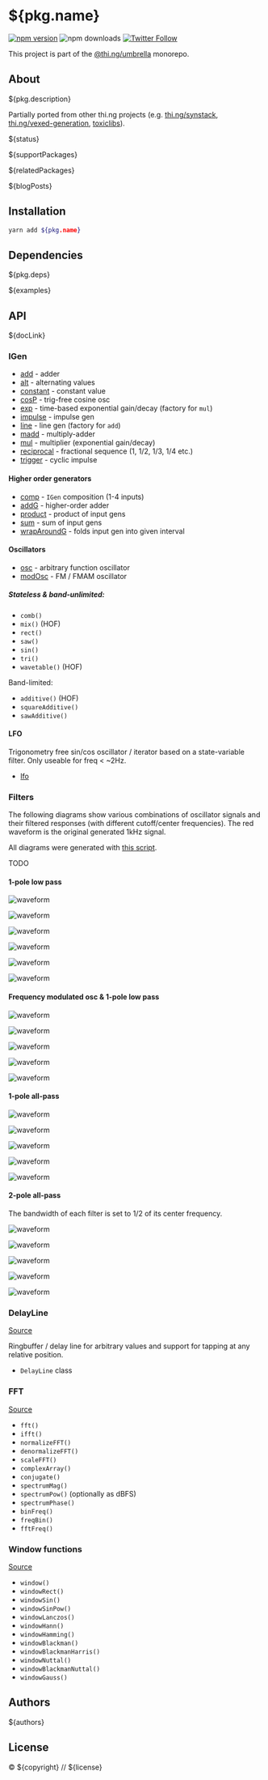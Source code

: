 # ${pkg.name}

[![npm version](https://img.shields.io/npm/v/${pkg.name}.svg)](https://www.npmjs.com/package/${pkg.name})
![npm downloads](https://img.shields.io/npm/dm/${pkg.name}.svg)
[![Twitter Follow](https://img.shields.io/twitter/follow/thing_umbrella.svg?style=flat-square&label=twitter)](https://twitter.com/thing_umbrella)

This project is part of the
[@thi.ng/umbrella](https://github.com/thi-ng/umbrella/) monorepo.

<!-- TOC -->

## About

${pkg.description}

Partially ported from other thi.ng projects (e.g.
[thi.ng/synstack](https://github.com/thi-ng/synstack),
[thi.ng/vexed-generation](http://thi.ng/vexed-generation),
[toxiclibs](http://toxiclibs.org)).

${status}

${supportPackages}

${relatedPackages}

${blogPosts}

## Installation

```bash
yarn add ${pkg.name}
```

## Dependencies

${pkg.deps}

${examples}

## API

${docLink}

### IGen

- [add](https://github.com/thi-ng/umbrella/blob/develop/packages/dsp/src/gen/add.ts) - adder
- [alt](https://github.com/thi-ng/umbrella/blob/develop/packages/dsp/src/gen/alt.ts) - alternating values
- [constant](https://github.com/thi-ng/umbrella/blob/develop/packages/dsp/src/gen/const.ts) - constant value
- [cosP](https://github.com/thi-ng/umbrella/blob/develop/packages/dsp/src/gen/cosp.ts) - trig-free cosine osc
- [exp](https://github.com/thi-ng/umbrella/blob/develop/packages/dsp/src/gen/mul.ts) - time-based exponential gain/decay (factory for `mul`)
- [impulse](https://github.com/thi-ng/umbrella/blob/develop/packages/dsp/src/gen/impulse.ts) - impulse gen
- [line](https://github.com/thi-ng/umbrella/blob/develop/packages/dsp/src/gen/add.ts) - line gen (factory for `add`)
- [madd](https://github.com/thi-ng/umbrella/blob/develop/packages/dsp/src/gen/madd.ts) - multiply-adder
- [mul](https://github.com/thi-ng/umbrella/blob/develop/packages/dsp/src/gen/mul.ts) - multiplier (exponential gain/decay)
- [reciprocal](https://github.com/thi-ng/umbrella/blob/develop/packages/dsp/src/gen/reciprocal.ts) - fractional sequence (1, 1/2, 1/3, 1/4 etc.)
- [trigger](https://github.com/thi-ng/umbrella/blob/develop/packages/dsp/src/gen/trigger.ts) - cyclic impulse

#### Higher order generators

- [comp](https://github.com/thi-ng/umbrella/blob/develop/packages/dsp/src/gen/comp.ts) - `IGen` composition (1-4 inputs)
- [addG](https://github.com/thi-ng/umbrella/blob/develop/packages/dsp/src/gen/addg.ts) - higher-order adder
- [product](https://github.com/thi-ng/umbrella/blob/develop/packages/dsp/src/gen/product.ts) - product of input gens
- [sum](https://github.com/thi-ng/umbrella/blob/develop/packages/dsp/src/gen/sum.ts) - sum of input gens
- [wrapAroundG](https://github.com/thi-ng/umbrella/blob/develop/packages/dsp/src/gen/wrap-around.ts) - folds input gen into given interval

#### Oscillators

- [osc](https://github.com/thi-ng/umbrella/blob/develop/packages/dsp/src/gen/osc.ts) - arbitrary function oscillator
- [modOsc](https://github.com/thi-ng/umbrella/blob/develop/packages/dsp/src/gen/osc.ts) - FM / FMAM oscillator

##### Stateless & band-unlimited:

- `comb()`
- `mix()` (HOF)
- `rect()`
- `saw()`
- `sin()`
- `tri()`
- `wavetable()` (HOF)

Band-limited:

- `additive()` (HOF)
- `squareAdditive()`
- `sawAdditive()`

#### LFO

Trigonometry free sin/cos oscillator / iterator based on a
state-variable filter. Only useable for freq < ~2Hz.

- [lfo](https://github.com/thi-ng/umbrella/blob/master/packages/dsp/src/lfo.ts)

### Filters

The following diagrams show various combinations of oscillator signals
and their filtered responses (with different cutoff/center frequencies).
The red waveform is the original generated 1kHz signal.

All diagrams were generated with [this
script](https://github.com/thi-ng/umbrella/blob/feature/dsp/packages/dsp/tools/generate-diagrams.ts).

TODO

#### 1-pole low pass

![waveform](https://raw.githubusercontent.com/thi-ng/umbrella/feature/dsp/assets/dsp/sin-lpf-1pole.png)

![waveform](https://raw.githubusercontent.com/thi-ng/umbrella/feature/dsp/assets/dsp/tri-lpf-1pole.png)

![waveform](https://raw.githubusercontent.com/thi-ng/umbrella/feature/dsp/assets/dsp/comb-lpf-1pole.png)

![waveform](https://raw.githubusercontent.com/thi-ng/umbrella/feature/dsp/assets/dsp/saw-lpf-1pole.png)

![waveform](https://raw.githubusercontent.com/thi-ng/umbrella/feature/dsp/assets/dsp/rect-lpf-1pole.png)

![waveform](https://raw.githubusercontent.com/thi-ng/umbrella/feature/dsp/assets/dsp/trigger-lpf.png)

#### Frequency modulated osc & 1-pole low pass

![waveform](https://raw.githubusercontent.com/thi-ng/umbrella/feature/dsp/assets/dsp/fmod-comb-lpf-1pole.png)

![waveform](https://raw.githubusercontent.com/thi-ng/umbrella/feature/dsp/assets/dsp/fmod-rect-lpf-1pole.png)

![waveform](https://raw.githubusercontent.com/thi-ng/umbrella/feature/dsp/assets/dsp/fmod-saw-lpf-1pole.png)

![waveform](https://raw.githubusercontent.com/thi-ng/umbrella/feature/dsp/assets/dsp/fmod-sin-lpf-1pole.png)

![waveform](https://raw.githubusercontent.com/thi-ng/umbrella/feature/dsp/assets/dsp/fmod-tri-lpf-1pole.png)

#### 1-pole all-pass

![waveform](https://raw.githubusercontent.com/thi-ng/umbrella/feature/dsp/assets/dsp/sin-allpass1.png)

![waveform](https://raw.githubusercontent.com/thi-ng/umbrella/feature/dsp/assets/dsp/tri-allpass1.png)

![waveform](https://raw.githubusercontent.com/thi-ng/umbrella/feature/dsp/assets/dsp/comb-allpass1.png)

![waveform](https://raw.githubusercontent.com/thi-ng/umbrella/feature/dsp/assets/dsp/saw-allpass1.png)

![waveform](https://raw.githubusercontent.com/thi-ng/umbrella/feature/dsp/assets/dsp/rect-allpass1.png)

#### 2-pole all-pass

The bandwidth of each filter is set to 1/2 of its center frequency.

![waveform](https://raw.githubusercontent.com/thi-ng/umbrella/feature/dsp/assets/dsp/sin-allpass2.png)

![waveform](https://raw.githubusercontent.com/thi-ng/umbrella/feature/dsp/assets/dsp/tri-allpass2.png)

![waveform](https://raw.githubusercontent.com/thi-ng/umbrella/feature/dsp/assets/dsp/comb-allpass2.png)

![waveform](https://raw.githubusercontent.com/thi-ng/umbrella/feature/dsp/assets/dsp/saw-allpass2.png)

![waveform](https://raw.githubusercontent.com/thi-ng/umbrella/feature/dsp/assets/dsp/rect-allpass2.png)

### DelayLine

[Source](https://github.com/thi-ng/umbrella/blob/master/packages/dsp/src/delay.ts)

Ringbuffer / delay line for arbitrary values and support for tapping at
any relative position.

- `DelayLine` class

### FFT

[Source](https://github.com/thi-ng/umbrella/blob/master/packages/dsp/src/fft.ts)

- `fft()`
- `ifft()`
- `normalizeFFT()`
- `denormalizeFFT()`
- `scaleFFT()`
- `complexArray()`
- `conjugate()`
- `spectrumMag()`
- `spectrumPow()` (optionally as dBFS)
- `spectrumPhase()`
- `binFreq()`
- `freqBin()`
- `fftFreq()`

### Window functions

[Source](https://github.com/thi-ng/umbrella/blob/master/packages/dsp/src/window.ts)

- `window()`
- `windowRect()`
- `windowSin()`
- `windowSinPow()`
- `windowLanczos()`
- `windowHann()`
- `windowHamming()`
- `windowBlackman()`
- `windowBlackmanHarris()`
- `windowNuttal()`
- `windowBlackmanNuttal()`
- `windowGauss()`

## Authors

${authors}

## License

&copy; ${copyright} // ${license}
